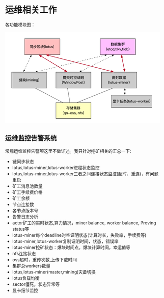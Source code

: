 # 运维相关工作

各功能模块图：

![集群架构](./集群流程图.png)

## 运维监控告警系统

常规运维监控告警项这里不做详述。我只针对挖矿相关的汇总一下:

- 链同步状态
- lotus,lotus-miner,lotus-worker进程状态监控
- lotus,lotus-miner,lotus-worker三者之间连接状态监控(超时，重连)，有问题重启
- 矿工消息池数量
- 矿工手续费价格
- 矿工余额
- 节点连接数
- 各节点版本号
- 告警日志分析
- actor矿工的实时状态,算力情况，miner balance, worker balance, Proving status等
- lotus-miner每个deadline时空证明状态(计算时长，失败率，手续费等)
- lotus-miner,lotus-worker复制证明时间，状态，错误率
- lotus-miner挖矿状态：爆块时间点，爆块计算时间，幸运值等
- nfs连接状态
- oss超时，重传次数,上传下载时间
- 集群总workers数量
- lotus,lotus-miner(master,mining)灾备切换
- lotus负载均衡
- sector僵死，状态异常等
- 显卡细节监控
